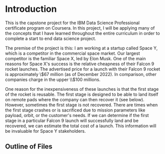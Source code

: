 # Introduction

This is the capstone project for the IBM Data Science Professional certificate program on Coursera. In this project, I will be applying many of the concepts that I have learned throughout the entire curriculum in order to complete a start to end data science project.

The premise of the project is this: I am working at a startup called Space Y, which is a competitor in the commercial space market. Our largest competitor is the familiar Space X, led by Elon Musk. One of the main reasons for Space X's success is the relative cheapness of their Falcon 9 rocket launches. The advertised price for a launch with their Falcon 9 rocket is approximately \\$67 million (as of December 2022). In comparison, other companies charge in the upper \\$100 millions.

One reason for the inexpensiveness of these launches is that the first stage of the rocket is reusable. The first stage is designed to be able to land itself on remote pads where the company can then recover it (see below). However, sometimes the first stage is not recovered. There are times when the first stage crashes or is sacrificed due to mission parameters like payload, orbit, or the customer's needs. If we can determine if the first stage in a particular Falcon 9 launch will successfully land and be recovered, we can estimate the total cost of a launch. This information will be invaluable for Space Y stakeholders.

## Outline of Files

